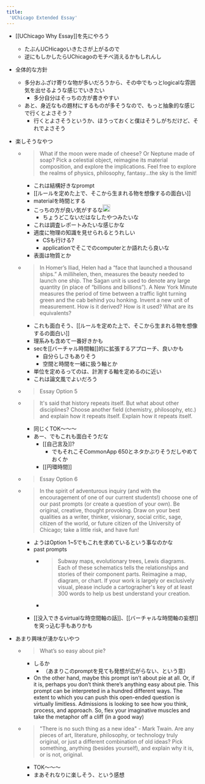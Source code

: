 ```yaml
---
title:
 'UChicago Extended Essay'
---
```


- [[UChicago Why Essay]]を先にやろう
    - たぶんUCHicagoいきたさが上がるので
    - 逆にもしかしたらUChicagoのモチベ消えるかもしれんし


- 全体的な方針
    - 多分おふざけ寄りな物が多いだろうから、その中でもっとlogicalな雰囲気を出せるような感じでいきたい
        - 多分自分はそっちの方が書きやすい
    - あと、身近なもの題材にするものが多そうなので、もっと抽象的な感じで行くとよさそう？
        - 行くとよさそうというか、ほうっておくと僕はそうしがちだけど、それでよさそう
- 楽しそうなやつ
    - >  What if the moon were made of cheese? Or Neptune made of soap? Pick a celestial object, reimagine its material composition, and explore the implications. Feel free to explore the realms of physics, philosophy, fantasy…the sky is the limit!
        - これは結構好きなprompt
        - [[ルールを定めた上で、そこから生まれる物を想像するの面白い]]
        - materialを時間とする
        - こっちの方が良い気がするな<img src='https://scrapbox.io/api/pages/blu3mo-public/blu3mo/icon' alt='blu3mo.icon' height="19.5"/>
            - ちょうどこないだはなしたやつみたいな
        - これは調査レポートみたいな感じかな
        - 適度に物理の知識を見せられるとうれしい
            - CSも行ける?
            - applicationでそこでのcomputerとか語れたら良いな
        - 表面は物質とか
    - >  In Homer’s Iliad, Helen had a “face that launched a thousand ships.” A millihelen, then, measures the beauty needed to launch one ship. The Sagan unit is used to denote any large quantity (in place of “billions and billions”). A New York Minute measures the period of time between a traffic light turning green and the cab behind you honking. Invent a new unit of measurement. How is it derived? How is it used? What are its equivalents?
        - これも面白そう、[[ルールを定めた上で、そこから生まれる物を想像するの面白い]]
        - 理系みも含めて一番好きかも
        - secを[[バーチャル時間軸]]的に拡張するアプローチ、良いかも
            - 自分らしさもありそう
            - 空間と時間を一緒に扱う軸とか
        - 単位を定めるってのは、計測する軸を定めるのに近い
        - これは論文風でよいだろう
    - >  Essay Option 5
    - >  It's said that history repeats itself. But what about other disciplines? Choose another field (chemistry, philosophy, etc.) and explain how it repeats itself. Explain how it repeats itself.
        - 同じくTOK〜〜〜
        - あー、でもこれも面白そうだな
            - [[自己言及]]?
                - でもそれこそCommonApp 650とネタかぶりそうだしやめておくか
            - [[円環時間]]
    - >  Essay Option 6
    - >  In the spirit of adventurous inquiry (and with the encouragement of one of our current students!) choose one of our past prompts (or create a question of your own). Be original, creative, thought provoking. Draw on your best qualities as a writer, thinker, visionary, social critic, sage, citizen of the world, or future citizen of the University of Chicago; take a little risk, and have fun!
        - ようはOption 1~5でもこれを求めているという事なのかな
        - past prompts
            - > Subway maps, evolutionary trees, Lewis diagrams. Each of these schematics tells the relationships and stories of their component parts. Reimagine a map, diagram, or chart. If your work is largely or exclusively visual, please include a cartographer's key of at least 300 words to help us best understand your creation.
            - >
        - [[没入できるvirtualな時空間軸の話]]、[[バーチャルな時間軸の妄想]]を突っ込む手もありかも
- あまり興味が湧かないやつ
    - >  What’s so easy about pie?
        - しるか
            - （あまりこのpromptを見ても発想が広がらない、という意）
        - On the other hand, maybe this prompt isn’t about pie at all. Or, if it is, perhaps you don’t think there’s anything easy about pie. This prompt can be interpreted in a hundred different ways. The extent to which you can push this open-ended question is virtually limitless. Admissions is looking to see how you think, process, and approach. So, flex your imaginative muscles and take the metaphor off a cliff (in a good way)
    - >  "There is no such thing as a new idea" - Mark Twain. Are any pieces of art, literature, philosophy, or technology truly original, or just a different combination of old ideas? Pick something, anything (besides yourself), and explain why it is, or is not, original.
        - TOK〜〜〜
        - まあそれなりに楽しそう、という感想